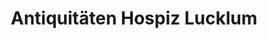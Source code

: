 ---
title: "Antiquitäten Hospiz Lucklum"
url: /erkerode/antiquitaeten-hospiz-lucklum/
shop: Antiquitäten
---
